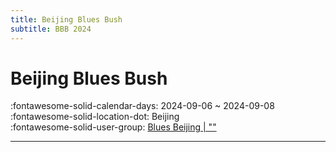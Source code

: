 ```yaml
---
title: Beijing Blues Bush
subtitle: BBB 2024
---
```


# Beijing Blues Bush 

:fontawesome-solid-calendar-days: 2024-09-06 ~ 2024-09-08  
:fontawesome-solid-location-dot: Beijing  
:fontawesome-solid-user-group: [Blues Beijing | ""](https://swing.kids/zh_CN/blues-beijing)  

---
